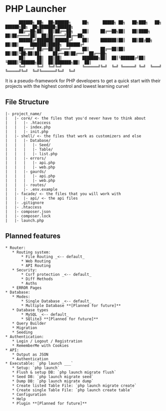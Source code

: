 # PHP Launcher

          ██████╗ ██╗  ██╗██████╗     ██╗      █████╗ ██╗   ██╗███╗   ██╗ ██████╗██╗  ██╗███████╗██████╗ 
          ██╔══██╗██║  ██║██╔══██╗    ██║     ██╔══██╗██║   ██║████╗  ██║██╔════╝██║  ██║██╔════╝██╔══██╗
          ██████╔╝███████║██████╔╝    ██║     ███████║██║   ██║██╔██╗ ██║██║     ███████║█████╗  ██████╔╝
          ██╔═══╝ ██╔══██║██╔═══╝     ██║     ██╔══██║██║   ██║██║╚██╗██║██║     ██╔══██║██╔══╝  ██╔══██╗
          ██║     ██║  ██║██║         ███████╗██║  ██║╚██████╔╝██║ ╚████║╚██████╗██║  ██║███████╗██║  ██║
          ╚═╝     ╚═╝  ╚═╝╚═╝         ╚══════╝╚═╝  ╚═╝ ╚═════╝ ╚═╝  ╚═══╝ ╚═════╝╚═╝  ╚═╝╚══════╝╚═╝  ╚═╝

It is a pseudo-framework for PHP developers to get a quick start with their projects with the highest control and lowest learning curve!

## File Structure

```
|- project_name/
|   |- core/ <- the files that you'd never have to think about
|   |   |- .htaccess
|   |   |- index.php
|   |   |- init.php
|   |- shell/ <- the files that work as customizers and else
|   |   |- Database/
|   |   |   |- Seed/
|   |   |   |- Table/
|   |   |   |- list.php
|   |   |- errors/
|   |   |   |- api.php
|   |   |   |- web.php
|   |   |- gaurds/
|   |   |   |- api.php
|   |   |   |- web.php
|   |   |- routes/
|   |   |- .env.example
|   |- facade/ <- the files that you will work with
|   |   |- api/ <- the api files
|   |- .gitignore
|   |- .htaccess
|   |- composer.json
|   |- composer.lock
|   |- launch.php
```

## Planned features

    * Router:
       * Routing system:
           * File Routing _<-- default_
           * Web Routing
           * API Routing
       * Security:
           * Csrf protection _<-- default_
           * Diff Methods
           * Auths
       * ERROR Pages
    * Database:
       * Modes:
           * Single Database _<-- default_
           * Multiple Database **[Planned for future]**
       * Database types
           * MySQL _<-- default_
           * SQlite3 **[Planned for future]**
       * Query Builder
       * Migration
       * Seeding
    * Authentication:
       * Login / Logout / Registration
       * RememberMe with Cookies
    * API:
       * Output as JSON
       * Authentication
    * Executable: `php launch ___`
       * Setup: `php launch`
       * Flush & setup DB: `php launch migrate flush`
       * Seed DB: `php launch migrate seed`
       * Dump DB: `php launch migrate dump`
       * Create listed Table File: `php launch migrate create`
       * Create single Table File: `php launch create table`
       * Configuration
       * Help
       * Plugin **[Planned for future]**

